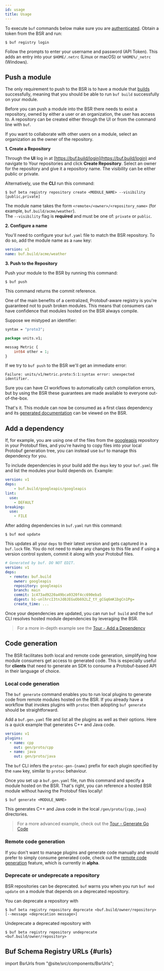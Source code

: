 ```yaml
---
id: usage
title: Usage
---
```


To execute `buf` commands below make sure you are [authenticated](../bsr/authentication.md). Obtain a token from the BSR and run:

```terminal
$ buf registry login
```

Follow the prompts to enter your username and password (API Token). This adds an entry into your `$HOME/.netrc` (Linux or macOS) or `%HOME%/_netrc` (Windows).

## Push a module

The only requirement to push to the BSR is to have a module that [builds](../build/usage.md)
successfully, meaning that you should be able to run `buf build` successfully on your module.

Before you can push a module into the BSR there needs to exist a repository, owned by either a user or an organization, the user has access to. A repository can be created either through the UI or from the command line with `buf`.

If you want to collaborate with other users on a module, select an organization as the owner of the repository.

**1. Create a Repository**

Through the **UI** log in at [https://buf.build/login](https://buf.build/login) and navigate to Your repositories and click **Create Repository**. Select an owner for the repository and give it a repository name. The visibility can be either public or private.

Alternatively, use the **CLI** run this command:

```terminal
$ buf beta registry repository create <MODULE_NAME> --visibility [public,private]
```

The module name takes the form `<remote>/<owner>/<repository_name>` (for example, `buf.build/acme/weather`).<br/>
The `--visibility` flag is **required** and must be one of: `private` or `public`.

**2. Configure a name**

You'll need to configure your `buf.yaml` file to match the BSR repository. To do so, add the module name as a `name` key:

```yaml title=buf.yaml {2}
version: v1
name: buf.build/acme/weather
```

**3. Push to the Repository**

Push your module to the BSR by running this command:

```terminal
$ buf push
```

This command returns the commit reference.

One of the main benefits of a centralized, Protobuf-aware registry is you're guaranteed not to push
broken modules. This means that consumers can have confidence that modules hosted on the BSR
always compile.

Suppose we mistyped an identifier:

```proto {5}
syntax = "proto3";

package units.v1;

messag Metric {
    int64 other = 1;
}
```

If we try to `buf push` to the BSR we'll get an immediate error:

```
Failure: units/v1/metric.proto:5:1:syntax error: unexpected identifier.
```

Sure you can have CI workflows to automatically catch compilation errors, but by using the BSR these guarantees are made available to everyone out-of-the-box.

That's it. This module can now be consumed as a first class dependency and its [generated documentation](documentation.md) can be viewed on the BSR.

## Add a dependency

If, for example, you are using one of the files from the [googleapis](https://github.com/googleapis/googleapis) repository in your Protobuf files, and you're having to copy files into your local Protobuf generation tree, you can instead use `buf` to manage this dependency for you.

To include dependencies in your build add the `deps` key to your `buf.yaml` file and list the modules your build depends on. Example:

```yaml title=buf.yaml {2,3}
version: v1
deps:
    - buf.build/googleapis/googleapis
lint:
  use:
    - DEFAULT
breaking:
  use:
    - FILE
```

After adding dependencies in `buf.yaml` run this command:

```terminal
$ buf mod update
```

This updates all your `deps` to their latest version and gets captured in a `buf.lock` file. You do not need to make any changes to this file and if using a version control system, commit it along with your Protobuf files.

```yaml title=buf.lock
# Generated by buf. DO NOT EDIT.
version: v1
deps:
  - remote: buf.build
    owner: googleapis
    repository: googleapis
    branch: main
    commit: 1c473ad9220a49bca9320f4cc690eba5
    digest: b1-unlhrcI3tnJd0JEGuOb692LZ_tY_gCGq6mK1bgCn1Pg=
    create_time: ...
```

Once your dependencies are updated, you can run `buf build` and the `buf` CLI resolves hosted module dependencies by leveraging the BSR.

> For a more in-depth example see the [Tour - Add a Dependency](../tour/add-a-dependency.md)

## Code generation

The BSR facilitates both local and remote code generation, simplifying how module consumers get access to generated code. This is especially useful for **clients** that need to generate an SDK to consume a Protobuf-based API in their language of choice.

### Local code generation

The `buf generate` command enables you to run local plugins to generate code from remote modules hosted on the BSR. If you already have a workflow that invokes plugins with `protoc` then adopting `buf generate` should be straightforward.

Add a `buf.gen.yaml` file and list all the plugins as well as their options. Here is a quick example that generates C++ and Java code.

```yaml title=buf.gen.yaml
version: v1
plugins:
  - name: cpp
    out: gen/proto/cpp
  - name: java
    out: gen/proto/java
```

The `buf` CLI infers the `protoc-gen-{name}` prefix for each plugin specified by the `name` key, similar to `protoc` behaviour.

Once you set up a `buf.gen.yaml` file, run this command and specify a module hosted on the BSR. That's right, you can reference a hosted BSR module without having the Protobuf files locally!

```terminal
$ buf generate <MODULE_NAME>
```

This generates C++ and Java code in the local `/gen/proto/{cpp,java}` directories.

> For a more advanced example, check out the [Tour - Generate Go Code](../tour/generate-go-code.md)

### Remote code generation

If you don't want to manage plugins and generate code manually and would prefer to simply consume generated code, check out the [remote code generation](../bsr/remote-generation/overview.md) feature, which is currently in **alpha**.

### Deprecate or undeprecate a repository

BSR repositories can be deprecated. `buf` warns you when you run `buf mod update` on a module that depends on a 
deprecated repository.

You can deprecate a repository with

```terminal
$ buf beta registry repository deprecate <buf.build/owner/repository> [--message <deprecation message>]
```

Undeprecate a deprecated repository with

```terminal
$ buf beta registry repository undeprecate <buf.build/owner/repository>
```

## Buf Schema Registry URLs {#urls}

import BsrUrls from "@site/src/components/BsrUrls";

<BsrUrls />
